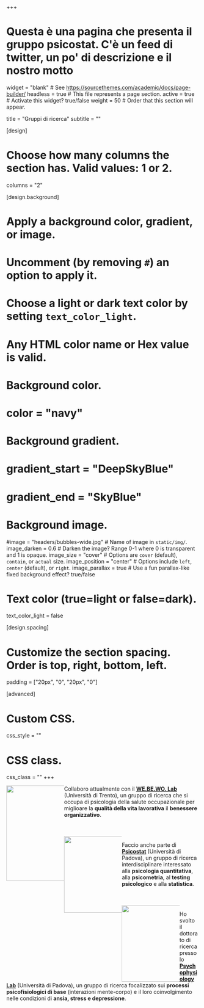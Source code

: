 +++
# Questa è una pagina che presenta il gruppo psicostat. C'è un feed di twitter, un po' di descrizione e il nostro motto

widget = "blank"  # See https://sourcethemes.com/academic/docs/page-builder/
headless = true  # This file represents a page section.
active = true  # Activate this widget? true/false
weight = 50  # Order that this section will appear.

title = "Gruppi di ricerca"
subtitle = ""

[design]
  # Choose how many columns the section has. Valid values: 1 or 2.
  columns = "2"

[design.background]
  # Apply a background color, gradient, or image.
  #   Uncomment (by removing `#`) an option to apply it.
  #   Choose a light or dark text color by setting `text_color_light`.
  #   Any HTML color name or Hex value is valid.

  # Background color.
  # color = "navy"
  
  # Background gradient.
  # gradient_start = "DeepSkyBlue"
  # gradient_end = "SkyBlue"
  
  # Background image.
  #image = "headers/bubbles-wide.jpg"  # Name of image in `static/img/`.
  image_darken = 0.6  # Darken the image? Range 0-1 where 0 is transparent and 1 is opaque.
  image_size = "cover"  #  Options are `cover` (default), `contain`, or `actual` size.
  image_position = "center"  # Options include `left`, `center` (default), or `right`.
  image_parallax = true  # Use a fun parallax-like fixed background effect? true/false

  # Text color (true=light or false=dark).
  text_color_light = false

[design.spacing]
  # Customize the section spacing. Order is top, right, bottom, left.
  padding = ["20px", "0", "20px", "0"]

[advanced]
 # Custom CSS. 
 css_style = ""
 
 # CSS class.
 css_class = ""
+++

<div style="float: left; width: 30%;">
  <img class= logo src="img_ita/webewo_logo.png" width="250" align="middle">
</div>

Collaboro attualmente con il <b> [WE.BE.WO. Lab](https://www.cogsci.unitn.it/713/webewo-lab-well-being-at-work-lab) </b> (Università di Trento), un gruppo di ricerca che si occupa di psicologia della salute occupazionale per miglioare la **qualità della vita lavorativa** il **benessere organizzativo**.

<br>
<br>

<div style="float: left; width: 30%;">
  <img class= logo src="img_ita/Psicostat_hexagon.svg" width="200" align="middle">
</div>

Faccio anche parte di <b> [Psicostat](https://psicostat.dpss.psy.unipd.it/) </b> (Università di Padova), un gruppo di ricerca interdisciplinare interessato alla **psicologia quantitativa**, alla **psicometria**, al **testing psicologico** e alla **statistica**.

<br>
<br>

<div style="float: left; width: 30%;">
<img class= logo src="img_ita/logo_psyphyLab.svg" width="200" align="middle">
</div>

Ho svolto il dottorato di ricerca presso lo <b>[Psychophysiology Lab](https://dpg.unipd.it/en/psyphylab)</b> (Università di Padova), un gruppo di ricerca focalizzato sui **processi psicofisiologici di base** (interazioni mente-corpo) e il loro coinvolgimento nelle condizioni di **ansia, stress e depressione**.